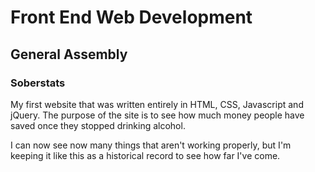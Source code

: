# Front End Web Development
## General Assembly
### Soberstats

My first website that was written entirely in HTML, CSS, Javascript and jQuery. The purpose of the site is to see how much money people have saved once they stopped drinking alcohol.

I can now see now many things that aren't working properly, but I'm keeping it like this as a historical record to see how far I've come.
